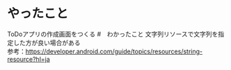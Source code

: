 # やったこと
ToDoアプリの作成画面をつくる
#　わかったこと
文字列リソースで文字列を指定した方が良い場合がある  
参考：https://developer.android.com/guide/topics/resources/string-resource?hl=ja
